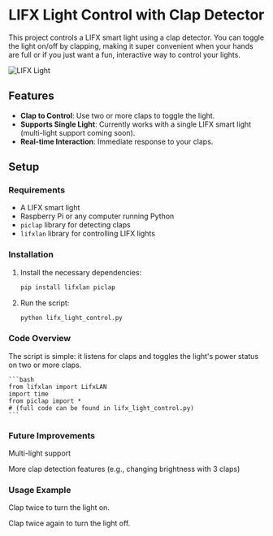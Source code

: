 # LIFX Light Control with Clap Detector

This project controls a LIFX smart light using a clap detector. You can toggle the light on/off by clapping, making it super convenient when your hands are full or if you just want a fun, interactive way to control your lights.

![LIFX Light](https://example.com/lifx_light_image)  <!-- Replace with a relevant image -->

## Features
- **Clap to Control**: Use two or more claps to toggle the light.
- **Supports Single Light**: Currently works with a single LIFX smart light (multi-light support coming soon).
- **Real-time Interaction**: Immediate response to your claps.

## Setup

### Requirements
- A LIFX smart light
- Raspberry Pi or any computer running Python
- `piclap` library for detecting claps
- `lifxlan` library for controlling LIFX lights

### Installation
1. Install the necessary dependencies:
   ```bash
   pip install lifxlan piclap
   ```
2. Run the script:
    ```bash
    python lifx_light_control.py
    ```

### Code Overview
The script is simple: it listens for claps and toggles the light's power status on two or more claps.

    ```bash
    from lifxlan import LifxLAN
    import time
    from piclap import *
    # (full code can be found in lifx_light_control.py)
    ```

### Future Improvements
Multi-light support

More clap detection features (e.g., changing brightness with 3 claps)

### Usage Example
Clap twice to turn the light on.

Clap twice again to turn the light off.